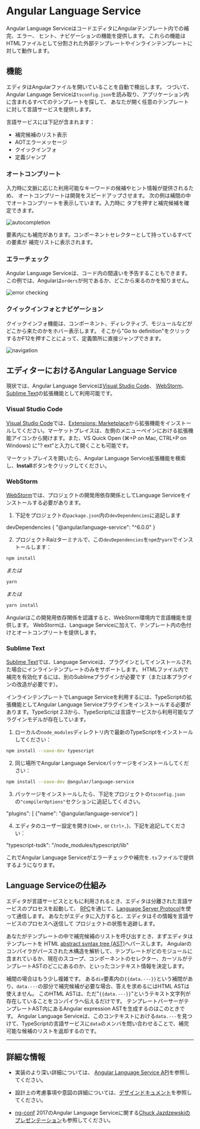 # Angular Language Service

Angular Language ServiceはコードエディタにAngularテンプレート内での補完、エラー、
ヒント、ナビゲーションの機能を提供します。
これらの機能はHTMLファイルとして分割された外部テンプレートやインラインテンプレートに対して動作します。

## 機能

エディタはAngularファイルを開いていることを自動で検出します。
つづいて、Angular Language Serviceは`tsconfig.json`を読み取り、アプリケーション内に含まれるすべてのテンプレートを探して、
あなたが開く任意のテンプレートに対して言語サービスを提供します。

言語サービスには下記が含まれます：

* 補完候補のリスト表示
* AOTエラーメッセージ
* クイックインフォ
* 定義ジャンプ


### オートコンプリート

入力時に文脈に応じた利用可能なキーワードの候補やヒント情報が提供されるため、
オートコンプリートは開発をスピードアップさせます。
次の例は補間の中でオートコンプリートを表示しています。入力時に
タブを押すと補完候補を確定できます。

<div class="lightbox">
  <img src="generated/images/guide/language-service/language-completion.gif" alt="autocompletion">
</div>

要素内にも補完があります。コンポーネントセレクターとして持っているすべての要素が
補完リストに表示されます。

### エラーチェック

Angular Language Serviceは、コード内の間違いを予告することもできます。
この例では、Angularは`orders`が何であるか、どこから来るのかを知りません。 

<div class="lightbox">
  <img src="generated/images/guide/language-service/language-error.gif" alt="error checking">
</div>

### クイックインフォとナビゲーション

クイックインフォ機能は、コンポーネント、ディレクティブ、モジュールなどがどこから来たのかをホバー表示します。
そこから"Go to definition"をクリックするかF12を押すことによって、定義箇所に直接ジャンプできます。

<div class="lightbox">
  <img src="generated/images/guide/language-service/language-navigation.gif" alt="navigation">
</div>


## エディターにおけるAngular Language Service

現状では、Angular Language Serviceは[Visual Studio Code](https://code.visualstudio.com/)、
[WebStorm](https://www.jetbrains.com/webstorm)、[Sublime Text](https://www.sublimetext.com/)の拡張機能として利用可能です。

### Visual Studio Code

[Visual Studio Code](https://code.visualstudio.com/)では、[Extensions: Marketplace](https://marketplace.visualstudio.com/items?itemName=Angular.ng-template)から拡張機能をインストールしてください。マーケットプレイスは、左側のメニューペインにおける拡張機能アイコンから開けます。また、VS Quick Open (⌘+P on Mac, CTRL+P on Windows) に"? ext"と入力して開くことも可能です。

マーケットプレイスを開いたら、Angular Language Service拡張機能を検索し、**Install**ボタンをクリックしてください。

### WebStorm

[WebStorm](https://www.jetbrains.com/webstorm/)では、プロジェクトの開発用依存関係としてLanguage Serviceをインストールする必要があります。

1. 下記をプロジェクトの`package.json`内の`devDependencies`に追記します

<code-example language="json" header="package.json">
devDependencies {
  "@angular/language-service": "^6.0.0"
}
</code-example>

2. プロジェクトRaízターミナルで、この`devDependencies`を`npm`か`yarn`でインストールします：

```sh
npm install
```
*または*

```sh
yarn
```

*または*

```sh
yarn install
```

Angularはこの開発用依存関係を認識すると、WebStorm環境内で言語機能を提供します。
WebStormは、Language Serviceに加えて、テンプレート内の色付けとオートコンプリートを提供します。


### Sublime Text

[Sublime Text](https://www.sublimetext.com/)では、Language Serviceは、プラグインとしてインストールされた場合にインラインテンプレートのみをサポートします。
HTMLファイル内で補完を有効化するには、別のSublimeプラグインが必要です（または本プラグインの改造が必要です）。

インラインテンプレートでLanguage Serviceを利用するには、TypeScriptの拡張機能としてAngular Language Serviceプラグインをインストールする必要があります。TypeScript 2.3から、TypeScriptには言語サービスから利用可能なプラグインモデルが存在しています。

1. ローカルの`node_modules`ディレクトリ内で最新のTypeScriptをインストールしてください：

```sh
npm install --save-dev typescript
```

2. 同じ場所でAngular Language Serviceパッケージをインストールしてください：

```sh
npm install --save-dev @angular/language-service
```

3. パッケージをインストールしたら、下記をプロジェクトの`tsconfig.json`の`"compilerOptions"`セクションに追記してくｄさい。

<code-example language="json" header="tsconfig.json">
  "plugins": [
      {"name": "@angular/language-service"}
  ]
</code-example>

4. エディタのユーザー設定を開き(`Cmd+,` or `Ctrl+,`)、下記を追記してください：

<code-example language="json" header="Sublime Text user preferences">
"typescript-tsdk": "<path to your folder>/node_modules/typescript/lib"
</code-example>

これでAngular Language Serviceがエラーチェックや補完を`.ts`ファイルで提供するようになります。




## Language Serviceの仕組み

エディタが言語サービスとともに利用されるとき、エディタは分離された言語サービスのプロセスを起動して、
[RPC](https://en.wikipedia.org/wiki/Remote_procedure_call)を通じて、[Language Server Protocol](https://microsoft.github.io/language-server-protocol/)を使って通信します。
あなたがエディタに入力すると、エディタはその情報を言語サービスのプロセスへ送信して
プロジェクトの状態を追跡します。

あなたがテンプレートの中で補完候補のリストを呼び出すとき、まずエディタはテンプレートを
HTML [abstract syntax tree (AST)](https://en.wikipedia.org/wiki/Abstract_syntax_tree)へパースします。
Angularのコンパイラがパースされた木構造を解析して、テンプレートがどのモジュールに含まれているか、現在のスコープ、コンポーネントのセレクター、カーソルがテンプレートASTのどこにあるのか、といったコンテキスト情報を決定します。

補間の場合はもう少し複雑です。
ある`div`要素内の`{{data.---}}`という補間があり、`data.---`の部分で補完候補が必要な場合、答えを求めるにはHTML ASTは使えません。
このHTML ASTは、ただ"`{{data.---}}`"というテキスト文字列が存在していることをコンパイラへ伝えるだけです。
テンプレートパーサーがテンプレートAST内にあるAngular expression ASTを生成するのはこのときです。
Angular Language Serviceは、このコンテキストにおける`data.---`を見つけて、TypeScriptの言語サービスに`data`のメンバを問い合わせることで、補完可能な候補のリストを返却するのです。

<hr>

## 詳細な情報

* 実装のより深い詳細については、
[Angular Language Service API](https://github.com/angular/angular/blob/master/packages/language-service/src/types.ts)を参照してください。

* 設計上の考慮事項や意図の詳細については、[デザインドキュメント](https://github.com/angular/vscode-ng-language-service/wiki/Design)を参照してください。

* [ng-conf](https://www.ng-conf.org/) 2017のAngular Language Serviceに関する[Chuck Jazdzewskiのプレゼンテーション](https://www.youtube.com/watch?v=ez3R0Gi4z5A&t=368s)も参照してください。
